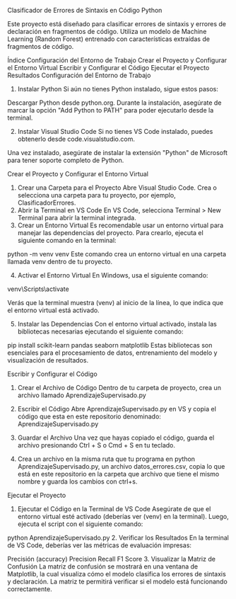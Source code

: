 Clasificador de Errores de Sintaxis en Código Python


Este proyecto está diseñado para clasificar errores de sintaxis y errores de declaración en fragmentos de código. Utiliza un modelo de Machine Learning (Random Forest) entrenado con características extraídas de fragmentos de código.

Índice
Configuración del Entorno de Trabajo
Crear el Proyecto y Configurar el Entorno Virtual
Escribir y Configurar el Código
Ejecutar el Proyecto
Resultados
Configuración del Entorno de Trabajo

1. Instalar Python
Si aún no tienes Python instalado, sigue estos pasos:

Descargar Python desde python.org.
Durante la instalación, asegúrate de marcar la opción "Add Python to PATH" para poder ejecutarlo desde la terminal.

2. Instalar Visual Studio Code
Si no tienes VS Code instalado, puedes obtenerlo desde code.visualstudio.com.

Una vez instalado, asegúrate de instalar la extensión "Python" de Microsoft para tener soporte completo de Python.

Crear el Proyecto y Configurar el Entorno Virtual
1. Crear una Carpeta para el Proyecto
Abre Visual Studio Code.
Crea o selecciona una carpeta para tu proyecto, por ejemplo, ClasificadorErrores.
2. Abrir la Terminal en VS Code
En VS Code, selecciona Terminal > New Terminal para abrir la terminal integrada.
3. Crear un Entorno Virtual
Es recomendable usar un entorno virtual para manejar las dependencias del proyecto. Para crearlo, ejecuta el siguiente comando en la terminal:

python -m venv venv
Este comando crea un entorno virtual en una carpeta llamada venv dentro de tu proyecto.

4. Activar el Entorno Virtual
En Windows, usa el siguiente comando:

venv\Scripts\activate
 
Verás que la terminal muestra (venv) al inicio de la línea, lo que indica que el entorno virtual está activado.

5. Instalar las Dependencias
Con el entorno virtual activado, instala las bibliotecas necesarias ejecutando el siguiente comando:

pip install scikit-learn pandas seaborn matplotlib
Estas bibliotecas son esenciales para el procesamiento de datos, entrenamiento del modelo y visualización de resultados.

Escribir y Configurar el Código
1. Crear el Archivo de Código
Dentro de tu carpeta de proyecto, crea un archivo llamado  AprendizajeSupervisado.py

2. Escribir el Código
Abre AprendizajeSupervisado.py en VS y copia el código que esta en este repositorio denominado: AprendizajeSupervisado.py

3. Guardar el Archivo
Una vez que hayas copiado el código, guarda el archivo presionando Ctrl + S o Cmd + S en tu teclado.
4. Crea un archivo en la misma ruta que tu programa en python AprendizajeSupervisado.py, un archivo datos_errores.csv, copia lo que está en este repositorio
   en la carpeta que archivo que tiene el mismo nombre y guarda los cambios con ctrl+s.

Ejecutar el Proyecto
1. Ejecutar el Código en la Terminal de VS Code
Asegúrate de que el entorno virtual esté activado (deberías ver (venv) en la terminal). Luego, ejecuta el script con el siguiente comando:

python  AprendizajeSupervisado.py
2. Verificar los Resultados
En la terminal de VS Code, deberías ver las métricas de evaluación impresas:

Precisión (accuracy)
Precision
Recall
F1 Score
3. Visualizar la Matriz de Confusión
La matriz de confusión se mostrará en una ventana de Matplotlib, la cual visualiza cómo el modelo clasifica los errores de sintaxis y declaración. La matriz te permitirá verificar si el modelo está funcionando correctamente.
